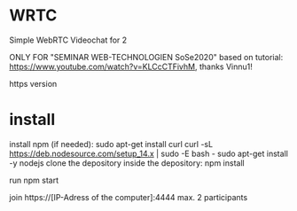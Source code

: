 # WRTC
Simple WebRTC Videochat for 2

ONLY FOR "SEMINAR WEB-TECHNOLOGIEN SoSe2020"
based on tutorial: https://www.youtube.com/watch?v=KLCcCTFivhM, thanks Vinnu1! 

https version

# install 

  install npm (if needed):
    sudo apt-get install curl
    curl -sL https://deb.nodesource.com/setup_14.x | sudo -E bash -
    sudo apt-get install -y nodejs
  clone the depository
  inside the depository:
    npm install
    
run
  npm start

join
  https://[IP-Adress of the computer]:4444
  max. 2 participants





